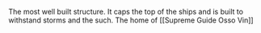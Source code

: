 The most well built structure.  It caps the top of the ships and is built to withstand storms and the such.  The home of [[Supreme Guide Osso Vin]]
